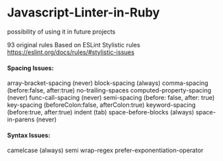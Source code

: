 # Javascript-Linter-in-Ruby

possibility of using it in future projects

93 original rules
Based on ESLint Stylistic rules
https://eslint.org/docs/rules/#stylistic-issues

#### Spacing Issues:

array-bracket-spacing (never)
block-spacing (always)
comma-spacing (before:false, after:true)
no-trailing-spaces
computed-property-spacing (never)
func-call-spacing (never)
semi-spacing (before: false, after: true)
key-spacing (beforeColon:false, afterColon:true)
keyword-spacing (before:true, after:true)
indent (tab)
space-before-blocks (always)
space-in-parens (never)


#### Syntax Issues:

camelcase (always)
semi
wrap-regex
prefer-exponentiation-operator
